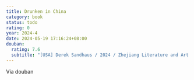 ```yaml
---
title: Drunken in China
category: book
status: todo
rating: 0
year: 2024-4
date: 2024-05-19 17:16:24+08:00
douban:
  rating: 7.6
  subtitle: "[USA] Derek Sandhaus / 2024 / Zhejiang Literature and Art Publishing House"
---
```


Via douban
